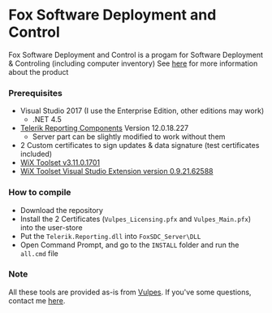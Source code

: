 # Fox Software Deployment and Control

Fox Software Deployment and Control is a progam for Software Deployment & Controling (including computer inventory)
See [here](https://vulpes.lu/#!/sdconprem) for more information about the product

### Prerequisites

* Visual Studio 2017 (I use the Enterprise Edition, other editions may work)
	* .NET 4.5
* [Telerik Reporting Components](https://www.telerik.com/products/reporting.aspx) Version 12.0.18.227
	* Server part can be slightly modified to work without them
* 2 Custom certificates to sign updates & data signature (test certificates included)
* [WiX Toolset v3.11.0.1701](https://wixtoolset.org/releases/)
* [WiX Toolset Visual Studio Extension version 0.9.21.62588](https://marketplace.visualstudio.com/items?itemName=RobMensching.WiXToolset)

### How to compile

* Download the repository
* Install the 2 Certificates (`Vulpes_Licensing.pfx` and `Vulpes_Main.pfx`) into the user-store
* Put the `Telerik.Reporting.dll` into `FoxSDC_Server\DLL`
* Open Command Prompt, and go to the `INSTALL` folder and run the `all.cmd` file

### Note

All these tools are provided as-is from [Vulpes](https://vulpes.lu).
If you've some questions, contact me [here](https://go.vulpes.lu/contact).


